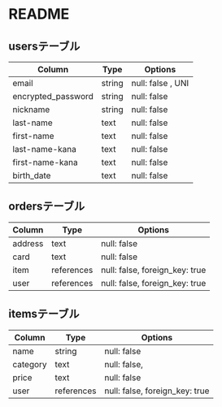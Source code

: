 # README

## usersテーブル

| Column             | Type   | Options
| ------------------ | ------ | ---------------------
| email              | string | null: false , UNI
| encrypted_password | string | null: false
| nickname           | string | null: false
| last-name          | text   | null: false
| first-name         | text   | null: false
| last-name-kana     | text   | null: false
| first-name-kana    | text   | null: false
| birth_date         | text   | null: false

## ordersテーブル

| Column    | Type       | Options
| --------- | ---------- | ------------------------------
| address   | text       | null: false
| card      | text       | null: false
| item      | references | null: false, foreign_key: true
| user      | references | null: false, foreign_key: true

## itemsテーブル

| Column     | Type       | Options
| ---------- | ---------- | ------------------------------
| name       | string     | null: false
| category   | text       | null: false,
| price      | text       | null: false
| user       | references | null: false, foreign_key: true
